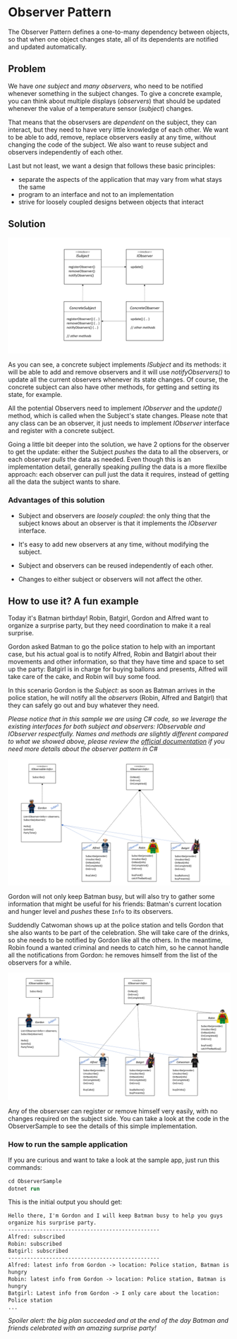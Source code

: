 # Observer Pattern

The Observer Pattern defines a one-to-many dependency between objects, so that when one object changes state, all of its dependents are notified and updated automatically.

## Problem

We have *one subject* and *many observers*, who need to be notified whenever something in the subject changes. To give a concrete example, you can think about multiple displays (*observers*) that should be updated whenever the value of a temperature sensor (*subject*) changes.

That means that the observsers are *dependent* on the subject, they can interact, but they need to have very little knowledge of each other. We want to be able to add, remove, replace observers easily at any time, without changing the code of the subject. We also want to reuse subject and observers independently of each other.

Last but not least, we want a design that follows these basic principles:

- separate the aspects of the application that may vary from what stays the same
- program to an interface and not to an implementation
- strive for loosely coupled designs between objects that interact

## Solution

![ObserverPattern](./img/observer.png)

As you can see, a concrete subject implements *ISubject* and its methods: it will be able to add and remove observers and it will use *notifyObservers()* to update all the current observers whenever its state changes. Of course, the concrete subject can also have other methods, for getting and setting its state, for example.

All the potential Observers need to implement *IObserver* and the *update()* method, which is called when the Subject's state changes. Please note that any class can be an observer, it just needs to implement *IObserver* interface and register with a concrete subject.

Going a little bit deeper into the solution, we have 2 options for the observer to get the update: either the Subject *pushes* the data to all the observers, or each observer *pulls* the data as needed. Even though this is an implementation detail, generally speaking *pulling* the data is a more flexilbe approach: each observer can pull just the data it requires, instead of getting all the data the subject wants to share.

### Advantages of this solution

- Subject and observers are *loosely coupled*: the only thing that the subject knows about an observer is that it implements the *IObserver* interface.

- It's easy to add new observers at any time, without modifying the subject.

- Subject and observers can be reused independently of each other.

- Changes to either subject or observers will not affect the other.

## How to use it? A fun example

Today it's Batman birthday! Robin, Batgirl, Gordon and Alfred want to organize a surprise party, but they need coordination to make it a real surprise.

Gordon asked Batman to go the police station to help with an important case, but his actual goal is to notify Alfred, Robin and Batgirl about their movements and other information, so that they have time and space to set up the party: Batgirl is in charge for buying ballons and presents, Alfred will take care of the cake, and Robin will buy some food.

In this scenario Gordon is the *Subject*: as soon as Batman arrives in the police station, he will notify all the *observers* (Robin, Alfred and Batgirl) that they can safely go out and buy whatever they need.

*Please notice that in this sample we are using C# code, so we leverage the existing interfaces for both subject and observers: IObservable and IObserver respectfully. Names and methods are slightly different compared to what we showed above, please review the [official documentation](https://docs.microsoft.com/en-us/dotnet/standard/events/observer-design-pattern) if you need more details about the observer pattern in C#*

![ObserverSample1](./img/observerSample1.PNG)

Gordon will not only keep Batman busy, but will also try to gather some information that might be useful for his friends: Batman's current location and hunger level and *pushes* these `Info` to its observers.

Suddendly Catwoman shows up at the police station and tells Gordon that she also wants to be part of the celebration. She will take care of the drinks, so she needs to be notified by Gordon like all the others. In the meantime, Robin found a wanted criminal and needs to catch him, so he cannot handle all the notifications from Gordon: he removes himself from the list of the observers for a while.

![ObserverSample2](./img/observerSample2.PNG)

Any of the observser can register or remove himself very easily, with no changes required on the subject side. You can take a look at the code in the ObserverSample to see the details of this simple implementation.

### How to run the sample application

If you are curious and want to take a look at the sample app, just run this commands:

```ps
cd ObserverSample
dotnet run
```

This is the initial output you should get:

```
Hello there, I'm Gordon and I will keep Batman busy to help you guys organize his surprise party.
------------------------------------------------
Alfred: subscribed
Robin: subscribed
Batgirl: subscribed
------------------------------------------------
Alfred: latest info from Gordon -> location: Police station, Batman is hungry
Robin: latest info from Gordon -> location: Police station, Batman is hungry      
Batgirl: Latest info from Gordon -> I only care about the location: Police station
...
```

*Spoiler alert: the big plan succeeded and at the end of the day Batman and friends celebrated with an amazing surprise party!*
